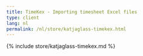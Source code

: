 ```yaml
---
title: TimeKex - Importing timesheet Excel files
type: client
lang: nl
permalink: /nl/store/katjaglass-timekex.html
---
```


{% include store/katjaglass-timekex.md %}

